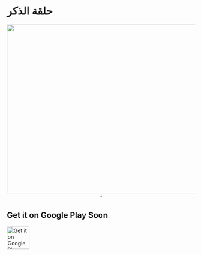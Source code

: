 # حلقة الذكر

<img src="https://res.cloudinary.com/lms07/image/upload/v1659971100/cover_ddbzd8.png" align="left" height="450" width="1000" />  
  <div align="center">  -  </div>  
  
## Get it on Google Play Soon
<a href="https://play.google.com/store/apps/details?id=com.omda.halqetElZekr"><img alt="Get it on Google Play" src="https://play.google.com/intl/en_us/badges/images/generic/en-play-badge.png" height=60px /></a>
